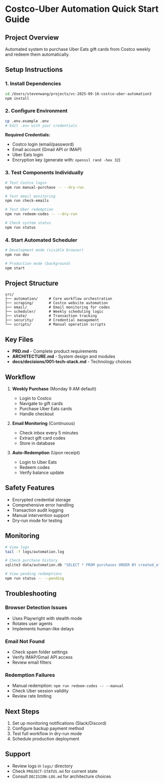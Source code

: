 # Costco-Uber Automation Quick Start Guide

## Project Overview
Automated system to purchase Uber Eats gift cards from Costco weekly and redeem them automatically.

## Setup Instructions

### 1. Install Dependencies
```bash
cd /Users/stevenwang/projects/vc-2025-09-16-costco-uber-automation3
npm install
```

### 2. Configure Environment
```bash
cp .env.example .env
# Edit .env with your credentials
```

**Required Credentials:**
- Costco login (email/password)
- Email account (Gmail API or IMAP)
- Uber Eats login
- Encryption key (generate with: `openssl rand -hex 32`)

### 3. Test Components Individually

```bash
# Test Costco login
npm run manual-purchase -- --dry-run

# Test email monitoring
npm run check-emails

# Test Uber redemption
npm run redeem-codes -- --dry-run

# Check system status
npm run status
```

### 4. Start Automated Scheduler
```bash
# Development mode (visible browser)
npm run dev

# Production mode (background)
npm start
```

## Project Structure

```
src/
├── automation/     # Core workflow orchestration
├── scraping/       # Costco website automation
├── email/          # Email monitoring for codes
├── scheduler/      # Weekly scheduling logic
├── state/          # Transaction tracking
├── security/       # Credential management
└── scripts/        # Manual operation scripts
```

## Key Files

- **PRD.md** - Complete product requirements
- **ARCHITECTURE.md** - System design and modules
- **docs/decisions/001-tech-stack.md** - Technology choices

## Workflow

1. **Weekly Purchase** (Monday 9 AM default)
   - Login to Costco
   - Navigate to gift cards
   - Purchase Uber Eats cards
   - Handle checkout

2. **Email Monitoring** (Continuous)
   - Check inbox every 5 minutes
   - Extract gift card codes
   - Store in database

3. **Auto-Redemption** (Upon receipt)
   - Login to Uber Eats
   - Redeem codes
   - Verify balance update

## Safety Features

- Encrypted credential storage
- Comprehensive error handling
- Transaction audit logging
- Manual intervention support
- Dry-run mode for testing

## Monitoring

```bash
# View logs
tail -f logs/automation.log

# Check purchase history
sqlite3 data/automation.db "SELECT * FROM purchases ORDER BY created_at DESC LIMIT 10;"

# View pending redemptions
npm run status -- --pending
```

## Troubleshooting

### Browser Detection Issues
- Uses Playwright with stealth mode
- Rotates user agents
- Implements human-like delays

### Email Not Found
- Check spam folder settings
- Verify IMAP/Gmail API access
- Review email filters

### Redemption Failures
- Manual redemption: `npm run redeem-codes -- --manual`
- Check Uber session validity
- Review rate limiting

## Next Steps

1. Set up monitoring notifications (Slack/Discord)
2. Configure backup payment method
3. Test full workflow in dry-run mode
4. Schedule production deployment

## Support

- Review logs in `logs/` directory
- Check `PROJECT-STATUS.md` for current state
- Consult `DECISION-LOG.md` for architecture choices